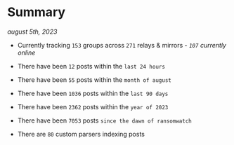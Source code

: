 
# Summary
_august 5th, 2023_

- Currently tracking `153` groups across `271` relays & mirrors - _`107` currently online_

- There have been `12` posts within the `last 24 hours`

- There have been `55` posts within the `month of august`

- There have been `1036` posts within the `last 90 days`

- There have been `2362` posts within the `year of 2023`

- There have been `7053` posts `since the dawn of ransomwatch`

- There are `80` custom parsers indexing posts
